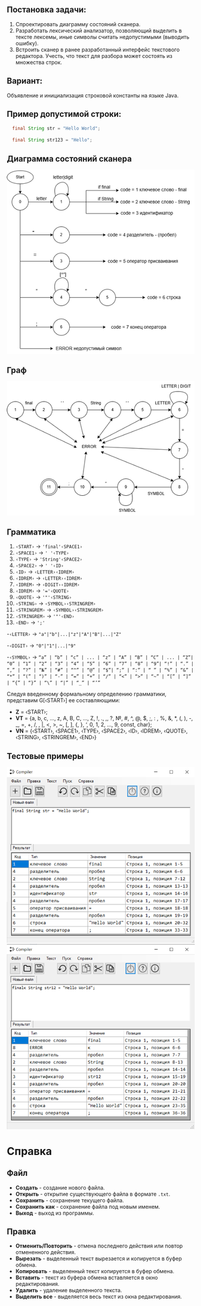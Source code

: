 ## Постановка задачи:
1. Спроектировать диаграмму состояний сканера.
2. Разработать лексический анализатор, позволяющий выделить в тексте лексемы, иные символы считать недопустимыми (выводить ошибку).
3. Встроить сканер в ранее разработанный интерфейс текстового редактора. Учесть, что текст для разбора может состоять из множества строк.

## Вариант:
Объявление и инициализация строковой константы на языке Java.
## Пример допустимой строки:
```Java
  final String str = "Hello World"; 
```
```Java
  final String str123 = "Hello"; 
```

## Диаграмма состояний сканера
![](https://github.com/Vikoops/NewCompiler/blob/master/Диаграмма.drawio.png)

## Граф
![](https://github.com/Vikoops/NewCompiler/blob/master/Граф.drawio%20.png)

## Грамматика
1. `‹START›` → `'final'‹SPACE1›`
2. `‹SPACE1›` → `' '‹TYPE›`
3. `‹TYPE›` → `'String'‹SPACE2›`
4. `‹SPACE2›` → `' '‹ID›`
5. `‹ID›` → `‹LETTER›‹IDREM›`
6. `‹IDREM›` → `‹LETTER›‹IDREM›`
7. `‹IDREM›` → `‹DIGIT›‹IDREM›`
8. `‹IDREM›` → `'='‹QUOTE›`
9. `‹QUOTE›` → `'"'‹STRING›`
10. `‹STRING›` → `‹SYMBOL›‹STRINGREM›`
11. `‹STRINGREM›` → `‹SYMBOL›‹STRINGREM›`
12. `‹STRINGREM›` → `'"'‹END›`
13. `‹END›` → `';'`

-`‹LETTER›` → `"a"|"b"|...|"z"|"A"|"B"|...|"Z"`

-`‹DIGIT›` → `"0"|"1"|...|"9"`

-`‹SYMBOL›` → `“a” | “b” | “c” | ... | “z” | “A” | “B” | “C” | ... | “Z”| “0” | “1” | “2” | “3” | “4” | “5” | “6” | “7” | “8” | “9”| “!” | “.” | “,” | “?” | “№” | “#” | “^” | “@” | “$”| “;” | “:” | “ ” | “%” | “&” | “*” | “(” | “)” | “-” | “=” | “+” | “/” | “<” | “>” | “~” | “[” | “]” | “{” | “}” | “\” | “|” | “_” | “’”`

Следуя введенному формальному определению грамматики, представим G[‹START›] ее составляющими:
- **Z** = ‹START›;
- **VT** = {a, b, c, ..., z, A, B, C, ..., Z, !, ., ,, ?, №, #, ^, @, $, ;, : , %, &, *, (, ), -, _, =, +, /, \, |, <, >, ~, [, ], {, }, ‘, 0, 1, 2, ..., 9, const, char};
- **VN** = {‹START›, ‹SPACE1›, ‹TYPE›, ‹SPACE2›, ‹ID›, ‹IDREM›, ‹QUOTE›, ‹STRING›, ‹STRINGREM›, ‹END›}

## Тестовые примеры
![](https://github.com/Vikoops/NewCompiler/blob/master/Тестовый_пример_1.png)
![](https://github.com/Vikoops/NewCompiler/blob/master/Тестовый_пример_2.png)

# Справка
## Файл
- **Создать** - создание нового файла.
- **Открыть** - открытие существующего файла в формате `.txt`.
- **Сохранить** - сохранение текущего файла.
- **Сохранить как** - сохранение файла под новым именем.
- **Выход** - выход из программы.

## Правка
- **Отменить/Повторить** - отмена последнего действия или повтор отмененного действия.
- **Вырезать** - выделенный текст вырезается и копируется в буфер обмена.
- **Копировать** - выделенный текст копируется в буфер обмена.
- **Вставить** - текст из буфера обмена вставляется в окно редактирования.
- **Удалить** - удаление выделенного текста.
- **Выделить все** - выделяется весь текст из окна редактирования.
